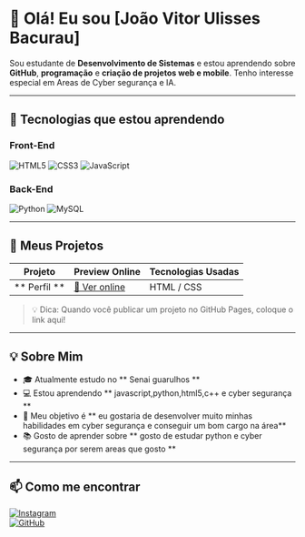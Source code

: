 # 👋 Olá! Eu sou [João Vitor Ulisses Bacurau]

Sou estudante de **Desenvolvimento de Sistemas** e estou aprendendo sobre **GitHub**, **programação** e **criação de projetos web e mobile**. Tenho interesse especial em Areas de Cyber segurança e IA.

---

## 🎯 Tecnologias que estou aprendendo

### Front-End
![HTML5](https://img.shields.io/badge/-HTML5-E34F26?style=flat-square&logo=html5&logoColor=white)
![CSS3](https://img.shields.io/badge/-CSS3-1572B6?style=flat-square&logo=css3)
![JavaScript](https://img.shields.io/badge/-JavaScript-F7DF1E?style=flat-square&logo=javascript&logoColor=black)

### Back-End
![Python](https://img.shields.io/badge/-Python-3776AB?style=flat-square&logo=python&logoColor=white)
![MySQL](https://img.shields.io/badge/-MySQL-4479A1?style=flat-square&logo=mysql&logoColor=white)


---

## 🚀 Meus Projetos

| Projeto               | Preview Online                        | Tecnologias Usadas        |
|-----------------------|-------------------------------------|-----------------------------|
| ** Perfil ** | [🔗 Ver online]( https://joaovitor-dev1.github.io/atividade-perfil-em-html/) | HTML / CSS     |


> 💡 Dica: Quando você publicar um projeto no GitHub Pages, coloque o link aqui!

---

## 💡 Sobre Mim

- 🎓 Atualmente estudo no ** Senai guarulhos  **
- 💻 Estou aprendendo ** javascript,python,html5,c++ e cyber segurança **
- 🎯 Meu objetivo é ** eu gostaria de desenvolver muito minhas habilidades em cyber segurança e conseguir um bom cargo na área**
- 📚 Gosto de aprender sobre ** gosto de estudar python e cyber segurança por serem areas que gosto **
---

## 📫 Como me encontrar
 
[![Instagram](https://img.shields.io/badge/-Instagram-E4405F?style=flat-square&logo=instagram&logoColor=white)](https://www.instagram.com/_joao_v1t0r?igsh=dHozbWF3MXc5M21o)  
[![GitHub](https://img.shields.io/badge/-GitHub-181717?style=flat-square&logo=github&logoColor=white)](https://github.com/joaovitor-DEV1)
